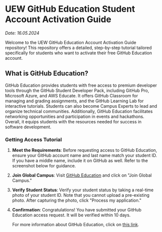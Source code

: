 # UEW GitHub Education Student Account Activation Guide
*Date: 16.05.2024*

Welcome to the UEW GitHub Education Account Activation Guide repository! This repository offers a detailed, step-by-step tutorial tailored specifically for students who want to activate their free GitHub Education account.

## What is GitHub Education?

GitHub Education provides students with free access to premium developer tools through the GitHub Student Developer Pack, including GitHub Pro, Microsoft Azure, and AWS Educate. It offers GitHub Classroom for managing and grading assignments, and the GitHub Learning Lab for interactive tutorials. Students can also become Campus Experts to lead and organize technical communities. Additionally, GitHub Education facilitates networking opportunities and participation in events and hackathons. Overall, it equips students with the resources needed for success in software development.

### Getting Access Tutorial

1. **Meet the Requirements**: Before requesting access to GitHub Education, ensure your GitHub account name and last name match your student ID. If you have a middle name, include it on GitHub as well. Refer to the screenshot below for guidance.

2. **Join Global Campus**: Visit [GitHub Education](https://github.com/edu) and click on "Join Global Campus."

3. **Verify Student Status**: Verify your student status by taking a real-time photo of your student ID. Note that you cannot upload a pre-existing photo. After capturing the photo, click "Process my application."

4. **Confirmation**: Congratulations! You have submitted your GitHub Education access request. It will be verified within 10 days.

   For more information about GitHub Education, click on [this link](https://education.github.com/students).
